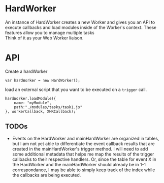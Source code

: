 # HardWorker #
An instance of HardWorker creates a new Worker and gives you an API to execute 
callbacks and load modules inside of the Worker's context. These features allow you
to manage multiple tasks  
Think of it as your Web Worker liaison.

# API #

Create a hardWorker

    var hardWorker = new HardWorker();


load an external script that you want to be executed on a `trigger` call.

    hardWorker.loadModule({
        name: "myModule", 
        path:"./modules/tasks/task1.js"
    }, workerCallback, XHRCallback);


## TODOs ## 
* Events on the HardWorker and mainHardWorker are organized in tables, but I am not yet able to 
differentiate the event callback results that are created in the mainHardWorker's trigger method.
I will need to add some additional metadata that helps me map the results of the trigger callbacks
to their respective handlers. Or, since the table for event X in the HardWorker and the mainHardWorker
should already be in 1-1 correspondance, I may be able to simply keep track of the index while the 
callbacks are being executed.
